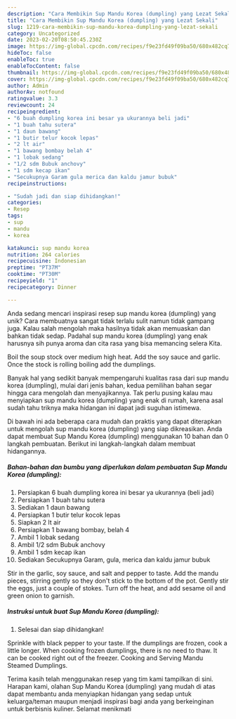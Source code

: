 ```yaml
---
description: "Cara Membikin Sup Mandu Korea (dumpling) yang Lezat Sekali"
title: "Cara Membikin Sup Mandu Korea (dumpling) yang Lezat Sekali"
slug: 1219-cara-membikin-sup-mandu-korea-dumpling-yang-lezat-sekali
category: Uncategorized
date: 2023-02-20T08:50:45.230Z
image: https://img-global.cpcdn.com/recipes/f9e23fd49f09ba50/680x482cq70/sup-mandu-korea-dumpling-foto-resep-utama.jpg
hideToc: false
enableToc: true
enableTocContent: false
thumbnail: https://img-global.cpcdn.com/recipes/f9e23fd49f09ba50/680x482cq70/sup-mandu-korea-dumpling-foto-resep-utama.jpg
cover: https://img-global.cpcdn.com/recipes/f9e23fd49f09ba50/680x482cq70/sup-mandu-korea-dumpling-foto-resep-utama.jpg
author: Admin
authorAv: notfound
ratingvalue: 3.3
reviewcount: 24
recipeingredient:
- "6 buah dumpling korea ini besar ya ukurannya beli jadi"
- "1 buah tahu sutera"
- "1 daun bawang"
- "1 butir telur kocok lepas"
- "2 lt air"
- "1 bawang bombay belah 4"
- "1 lobak sedang"
- "1/2 sdm Bubuk anchovy"
- "1 sdm kecap ikan"
- "Secukupnya Garam gula merica dan kaldu jamur bubuk"
recipeinstructions:

- "Sudah jadi dan siap dihidangkan!"
categories:
- Resep
tags:
- sup
- mandu
- korea

katakunci: sup mandu korea 
nutrition: 264 calories
recipecuisine: Indonesian
preptime: "PT37M"
cooktime: "PT30M"
recipeyield: "1"
recipecategory: Dinner

---
```





Anda sedang mencari inspirasi resep sup mandu korea (dumpling) yang unik? Cara membuatnya sangat tidak terlalu sulit namun tidak gampang juga. Kalau salah mengolah maka hasilnya tidak akan memuaskan dan bahkan tidak sedap. Padahal sup mandu korea (dumpling) yang enak harusnya sih punya aroma dan cita rasa yang bisa memancing selera Kita.





Boil the soup stock over medium high heat. Add the soy sauce and garlic. Once the stock is rolling boiling add the dumplings.

Banyak hal yang sedikit banyak mempengaruhi kualitas rasa dari sup mandu korea (dumpling), mulai dari jenis bahan, kedua pemilihan bahan segar hingga cara mengolah dan menyajikannya. Tak perlu pusing kalau mau menyiapkan sup mandu korea (dumpling) yang enak di rumah, karena asal sudah tahu triknya maka hidangan ini dapat jadi suguhan istimewa.






Di bawah ini ada beberapa cara mudah dan praktis yang dapat diterapkan untuk mengolah sup mandu korea (dumpling) yang siap dikreasikan. Anda dapat membuat Sup Mandu Korea (dumpling) menggunakan 10 bahan dan 0 langkah pembuatan. Berikut ini langkah-langkah dalam membuat hidangannya.

<!--inarticleads1-->

##### Bahan-bahan dan bumbu yang diperlukan dalam pembuatan Sup Mandu Korea (dumpling):

1. Persiapkan 6 buah dumpling korea ini besar ya ukurannya (beli jadi)
1. Persiapkan 1 buah tahu sutera
1. Sediakan 1 daun bawang
1. Persiapkan 1 butir telur kocok lepas
1. Siapkan 2 lt air
1. Persiapkan 1 bawang bombay, belah 4
1. Ambil 1 lobak sedang
1. Ambil 1/2 sdm Bubuk anchovy
1. Ambil 1 sdm kecap ikan
1. Sediakan Secukupnya Garam, gula, merica dan kaldu jamur bubuk


Stir in the garlic, soy sauce, and salt and pepper to taste. Add the mandu pieces, stirring gently so they don&#39;t stick to the bottom of the pot. Gently stir the eggs, just a couple of stokes. Turn off the heat, and add sesame oil and green onion to garnish. 

<!--inarticleads2-->

##### Instruksi untuk buat Sup Mandu Korea (dumpling):


1. Selesai dan siap dihidangkan!

Sprinkle with black pepper to your taste. If the dumplings are frozen, cook a little longer. When cooking frozen dumplings, there is no need to thaw. It can be cooked right out of the freezer. Cooking and Serving Mandu Steamed Dumplings. 

Terima kasih telah menggunakan resep yang tim kami tampilkan di sini. Harapan kami, olahan Sup Mandu Korea (dumpling) yang mudah di atas dapat membantu anda menyiapkan hidangan yang sedap untuk keluarga/teman maupun menjadi inspirasi bagi anda yang berkeinginan untuk berbisnis kuliner. Selamat menikmati
